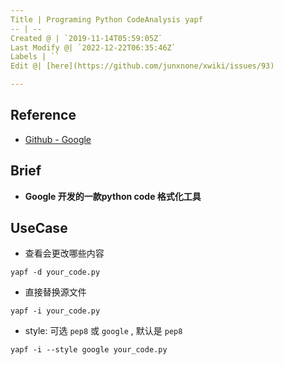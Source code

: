 ```yaml
---
Title | Programing Python CodeAnalysis yapf
-- | --
Created @ | `2019-11-14T05:59:05Z`
Last Modify @| `2022-12-22T06:35:46Z`
Labels | ``
Edit @| [here](https://github.com/junxnone/xwiki/issues/93)

---
```


## Reference
- [Github - Google](https://github.com/google/yapf)

## Brief
- **Google 开发的一款python code 格式化工具**


## UseCase

- 查看会更改哪些内容

```
yapf -d your_code.py
```

- 直接替换源文件

```
yapf -i your_code.py
```

- style: 可选 `pep8` 或 `google` , 默认是 `pep8`

```
yapf -i --style google your_code.py
```

